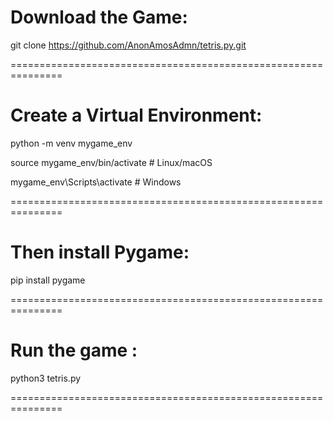 
# Download the Game:

git clone https://github.com/AnonAmosAdmn/tetris.py.git

===============================================================

# Create a Virtual Environment:

python -m venv mygame_env

source mygame_env/bin/activate  # Linux/macOS

mygame_env\Scripts\activate     # Windows

===============================================================

# Then install Pygame:

pip install pygame

===============================================================

# Run the game :

python3 tetris.py

===============================================================
